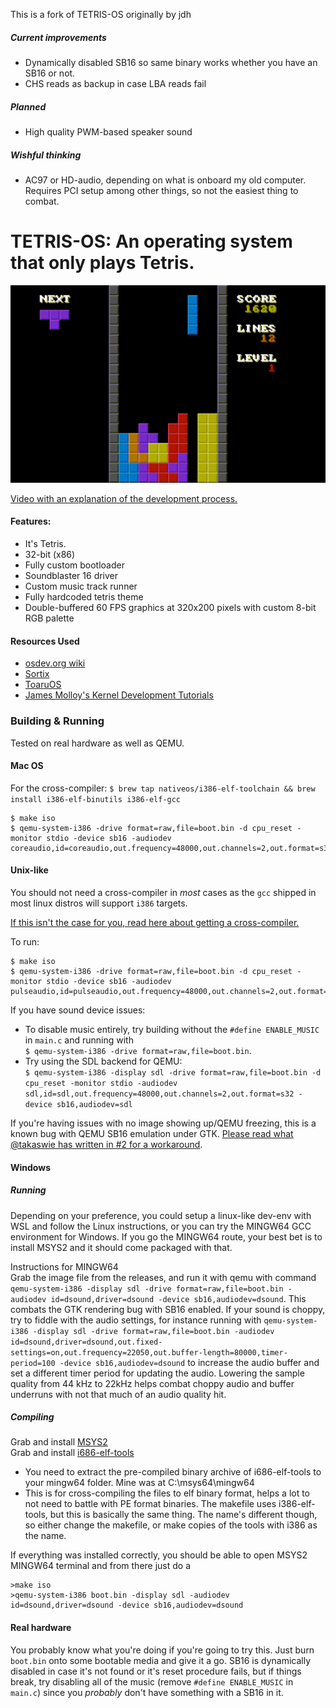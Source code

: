 This is a fork of TETRIS-OS originally by jdh

##### Current improvements
- Dynamically disabled SB16 so same binary works whether you have an SB16 or not.
- CHS reads as backup in case LBA reads fail
##### Planned
- High quality PWM-based speaker sound
##### Wishful thinking
- AC97 or HD-audio, depending on what is onboard my old computer. Requires PCI setup among other things, so not the easiest thing to combat.

# TETRIS-OS: An operating system that only plays Tetris.

![screenshot](images/0.png)

[Video with an explanation of the development process.](https://www.youtube.com/watch?v=FaILnmUYS_U)

#### Features:
- It's Tetris.
- 32-bit (x86)
- Fully custom bootloader
- Soundblaster 16 driver
- Custom music track runner
- Fully hardcoded tetris theme
- Double-buffered 60 FPS graphics at 320x200 pixels with custom 8-bit RGB palette

#### Resources Used
- [osdev.org wiki](https://wiki.osdev.org/Main_Page)
- [Sortix](https://sortix.org)
- [ToaruOS](https://toaruos.org)
- [James Molloy's Kernel Development Tutorials](http://www.jamesmolloy.co.uk/tutorial_html/)

### Building & Running
Tested on real hardware as well as QEMU.

#### Mac OS
For the cross-compiler: `$ brew tap nativeos/i386-elf-toolchain && brew install i386-elf-binutils i386-elf-gcc`
```
$ make iso
$ qemu-system-i386 -drive format=raw,file=boot.bin -d cpu_reset -monitor stdio -device sb16 -audiodev coreaudio,id=coreaudio,out.frequency=48000,out.channels=2,out.format=s32
```

#### Unix-like
You should not need a cross-compiler in *most* cases as the `gcc` shipped in most linux distros will support `i386` targets.

[If this isn't the case for you, read here about getting a cross-compiler.](https://wiki.osdev.org/GCC_Cross-Compiler)

To run:
```
$ make iso
$ qemu-system-i386 -drive format=raw,file=boot.bin -d cpu_reset -monitor stdio -device sb16 -audiodev pulseaudio,id=pulseaudio,out.frequency=48000,out.channels=2,out.format=s32
```

If you have sound device issues:
- To disable music entirely, try building without the `#define ENABLE_MUSIC` in `main.c` and running with  
`$ qemu-system-i386 -drive format=raw,file=boot.bin`.
- Try using the SDL backend for QEMU:  
`$ qemu-system-i386 -display sdl -drive format=raw,file=boot.bin -d cpu_reset -monitor stdio -audiodev sdl,id=sdl,out.frequency=48000,out.channels=2,out.format=s32 -device sb16,audiodev=sdl`

If you're having issues with no image showing up/QEMU freezing, this is a known bug with QEMU SB16 emulation under GTK. [Please read what @takaswie has written in #2 for a workaround](https://github.com/jdah/tetris-os/issues/2#issuecomment-824773889).

#### Windows
##### Running
Depending on your preference, you could setup a linux-like dev-env with WSL and follow the Linux instructions, or you can try the MINGW64 GCC environment for Windows. If you go the MINGW64 route, your best bet is to install MSYS2 and it should come packaged with that.

Instructions for MINGW64  
Grab the image file from the releases, and run it with qemu with command `qemu-system-i386 -display sdl -drive format=raw,file=boot.bin -audiodev id=dsound,driver=dsound -device sb16,audiodev=dsound`. This combats the GTK rendering bug with SB16 enabled. If your sound is choppy, try to fiddle with the audio settings, for instance running with `qemu-system-i386 -display sdl -drive format=raw,file=boot.bin -audiodev id=dsound,driver=dsound,out.fixed-settings=on,out.frequency=22050,out.buffer-length=80000,timer-period=100 -device sb16,audiodev=dsound` to increase the audio buffer and set a different timer period for updating the audio. Lowering the sample quality from 44 kHz to 22kHz helps combat choppy audio and buffer underruns with not that much of an audio quality hit.

##### Compiling
Grab and install [MSYS2](https://www.msys2.org/)  
Grab and install [i686-elf-tools](https://github.com/lordmilko/i686-elf-tools)    
* You need to extract the pre-compiled binary archive of i686-elf-tools to your mingw64 folder. Mine was at C:\msys64\mingw64
* This is for cross-compiling the files to elf binary format, helps a lot to not need to battle with PE format binaries. The makefile uses i386-elf-tools, but this is basically the same thing. The name's different though, so either change the makefile, or make copies of the tools with i386 as the name.

If everything was installed correctly, you should be able to open MSYS2 MINGW64 terminal and from there just do a 
```
>make iso
>qemu-system-i386 boot.bin -display sdl -audiodev id=dsound,driver=dsound -device sb16,audiodev=dsound
```

#### Real hardware
You probably know what you're doing if you're going to try this. Just burn `boot.bin` onto some bootable media and give it a go. SB16 is dynamically disabled in case it's not found or it's reset procedure fails, but if things break, try disabling all of the music (remove `#define ENABLE_MUSIC` in `main.c`) since you *probably* don't have something with a SB16 in it.
